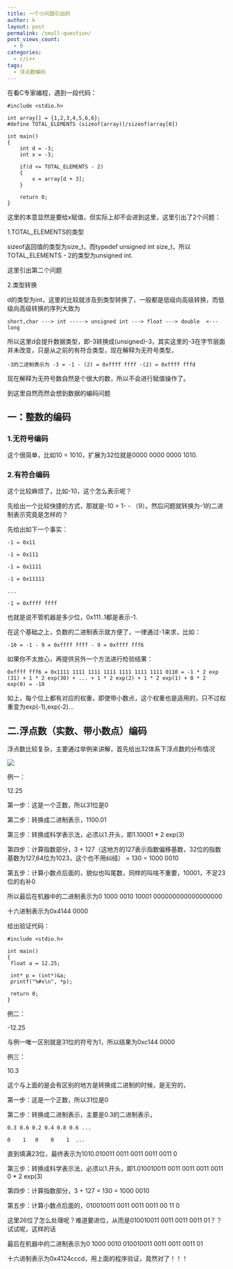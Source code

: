 ```yaml
---
title: 一个小问题引出的
author: k
layout: post
permalink: /small-question/
post_views_count:
  - 0
categories:
  - c/c++
tags:
  - 浮点数编码
---
```


在看C专家编程，遇到一段代码：


	#include <stdio.h>

	int array[] = {1,2,3,4,5,6,6};
	#define TOTAL_ELEMENTS (sizeof(array))/sizeof(array[0])

	int main()
	{
    	int d = -3;
    	int x = -3;
        
    	if(d <= TOTAL_ELEMENTS - 2)
    	{
        	x = array[d + 3];
    	}

    	return 0;
	}

这里的本意显然是要给x赋值，但实际上却不会进到这里，这里引出了2个问题：

1.TOTAL_ELEMENTS的类型

sizeof返回值的类型为size_t，而typedef unsigned int size_t，所以TOTAL_ELEMENTS - 2的类型为unsigned int.

这里引出第二个问题

2.类型转换

d的类型为int，这里的比较就涉及到类型转换了，一般都是低级向高级转换，而低级向高级转换的序列大致为

	short,char ---> int -----> unsigned int ---> float ---> double  <--- long

所以这里d会提升数据类型，即-3转换成(unsigned)-3，其实这里的-3在字节层面并未改变，只是从之前的有符合类型，现在解释为无符号类型，

	-3的二进制表示为 -3 = -1 - (2) = 0xffff ffff -(2) = 0xffff fffd

现在解释为无符号数自然是个很大的数，所以不会进行赋值操作了。

到这里自然而然会想到数据的编码问题

## 一：整数的编码

### 1.无符号编码

这个很简单，比如10 = 1010，扩展为32位就是0000 0000 0000 1010.

### 2.有符合编码

这个比较麻烦了，比如-10，这个怎么表示呢？

先给出一个比较快捷的方式，那就是-10 = 1- - （9）。然后问题就转换为-1的二进制表示究竟是怎样的？

先给出如下一个事实：

	-1 = 0x11

	-1 = 0x111

	-1 = 0x1111

	-1 = 0x11111

	...

	-1 = 0xffff ffff

也就是说不管机器是多少位，0x111..1都是表示-1.

在这个基础之上，负数的二进制表示就方便了，一律通过-1来求，比如：

	-10 = -1 - 9 = 0xffff ffff - 9 = 0xffff fff6

如果你不太放心，再提供另外一个方法进行检验结果：

	0xffff fff6 = 0x1111 1111 1111 1111 1111 1111 1111 0110 = -1 * 2 exp (31) + 1 * 2 exp(30) + ... + 1 * 2 exp(2) + 1 * 2 exp(1) + 0 * 2 exp(0) = -10

如上，每个位上都有对应的权重，即使带小数点，这个权重也是适用的，只不过权重变为exp(-1),exp(-2)...

## 二.浮点数（实数、带小数点）编码

浮点数比较复杂，主要通过举例来讲解，首先给出32体系下浮点数的分布情况

![](http://i.imgur.com/DK9P8K3.png)

例一：

12.25

第一步：这是一个正数，所以31位是0

第二步：转换成二进制表示，1100.01

第三步：转换成科学表示法，必须以1.开头，即1.10001 * 2 exp(3)

第四步：计算指数部分，3 + 127（这地方的127表示指数偏移基数，32位的指数基数为127,64位为1023，这个也不用纠结） = 130 = 1000 0010

第五步：计算小数点后面的，貌似也叫尾数，同样的叫啥不重要，10001，不足23位的右补0

所以最后在机器中的二进制表示为0 1000 0010 10001 000000000000000000

十六进制表示为0x4144 0000

给出验证代码：


	#include <stdio.h>
 
	int main()
 	{
     float a = 12.25;
 
     int* p = (int*)&a;
     printf("%#x\n", *p);
 
     return 0;
 	}

例二：

-12.25

与例一唯一区别就是31位的符号为1，所以结果为0xc144 0000

例三：

10.3

这个与上面的是会有区别的地方是转换成二进制的时候，是无穷的，

第一步：这是一个正数，所以31位是0

第二步：转换成二进制表示，主要是0.3的二进制表示，

	0.3 0.6 0.2 0.4 0.8 0.6 ...

	0    1   0    0    1  ...

直到填满23位，最终表示为1010.010011 0011 0011 0011 0011 0

第三步：转换成科学表示法，必须以1.开头，即1.010010011 0011 0011 0011 0011 0 * 2 exp(3)

第四步：计算指数部分，3 + 127 = 130 = 1000 0010

第五步：计算小数点后面的，010010011 0011 0011 0011 00 11 0

这里26位了怎么处理呢？难道要进位，从而是010010011 0011 0011 0011 01？？试试呢，这样的话

最后在机器中的二进制表示为0 1000 0010 010010011 0011 0011 0011 01

十六进制表示为0x4124cccd，用上面的程序验证，竟然对了！！！